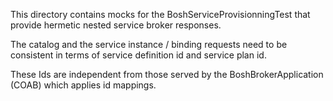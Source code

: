 This directory contains mocks for the BoshServiceProvisionningTest that
provide hermetic nested service broker responses.

The catalog and the service instance / binding requests need to be consistent
in terms of service definition id and service plan id.


These Ids are independent from those served by the BoshBrokerApplication (COAB) which applies id mappings.